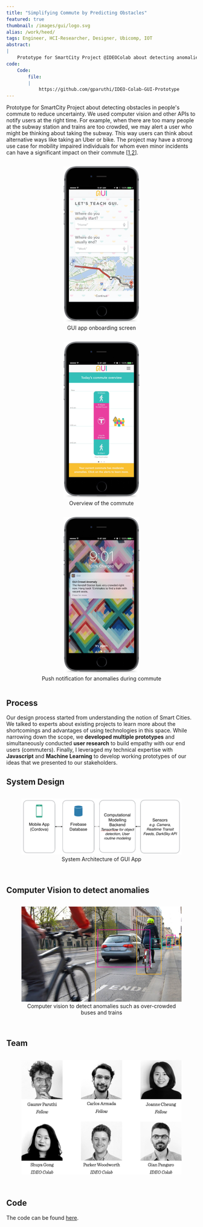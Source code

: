 ```yaml
---
title: "Simplifying Commute by Predicting Obstacles"
featured: true
thumbnail: /images/gui/logo.svg
alias: /work/heed/
tags: Engineer, HCI-Researcher, Designer, Ubicomp, IOT
abstract:
|
    Prototype for SmartCity Project @IDEOColab about detecting anomalies in people's commute to reduce uncertainty.
code:
    Code:
        file:
        |   
            https://github.com/gparuthi/IDEO-Colab-GUI-Prototype
---
```


Prototype for SmartCity Project about detecting obstacles in people's commute to reduce uncertainty. We used computer vision and other APIs to notify users at the right time. For example, when there are too many people at the subway station and trains are too crowded, we may alert a user who might be thinking about taking the subway. This way users can think about alternative ways like taking an Uber or bike. The project may have a strong use case for mobility impaired individuals for whom even minor incidents can have a significant impact on their commute [[1](https://www.youtube.com/watch?v=UO9hUFed5Wo&t=1025s),[2](http://www.bbc.com/news/av/uk-35273033/the-challenges-faced-by-disabled-commuters)].

<div style="text-align:center">
    <figure style="display: inline-block">
        <img width="200px" src="/images/gui/onboarding.png" >
        <figcaption style="text-align:center">GUI app onboarding screen</figcaption>
    </figure>
    <figure style="display: inline-block">
        <img width="200px" src="/images/gui/commute-overview.png" >
        <figcaption style="text-align:center">Overview of the commute</figcaption>
    </figure>
    <figure style="display: inline-block">
        <img width="200px" src="/images/gui/anomaly.png" >
        <figcaption style="text-align:center">Push notification for anomalies during commute</figcaption>
    </figure>
</div>


## Process
Our design process started from understanding the notion of Smart Cities. We talked to experts about existing projects to learn more about the shortcomings and advantages of using technologies in this space. While narrowing down the scope, we **developed multiple prototypes** and simultaneously conducted **user research** to build empathy with our end users (commuters). Finally, I leveraged my technical expertise with **Javascript** and **Machine Learning** to develop working prototypes of our ideas that we presented to our stakeholders.

## System Design
<div style="text-align:center">
    <figure style="display: inline-block">
        <img width="600px" src="/images/gui/Architecture.png" >
        <figcaption style="text-align:center">System Architecture of GUI App</figcaption>
    </figure>
</div>
<br/>

## Computer Vision to detect anomalies
<div style="text-align:center">
    <figure style="display: inline-block">
        <img width="600px" src="/images/gui/computer-vision.png" >
        <figcaption style="text-align:center">Computer vision to detect anomalies such as over-crowded buses and trains</figcaption>
    </figure>
</div>

<br/>

## Team
<div style="text-align:center">
    <figure style="display: inline-block">
        <img width="600px" src="/images/gui/gui-team.png" >
        <figcaption style="text-align:center"></figcaption>
    </figure>
</div>
<br/>

## Code
The code can be found [here](https://github.com/gparuthi/IDEO-Colab-GUI-Prototype).